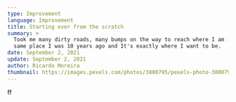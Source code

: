 ```yaml
---
type: Improvement
language: Improvement
title: Starting over from the scratch
summary: >
  Took me many dirty roads, many bumps on the way to reach where I am : (Almost)
  same place I was 10 years ago and It's exactly where I want to be. 
date: September 2, 2021
update: September 2, 2021
author: Ricardo Moreira
thumbnail: https://images.pexels.com/photos/3800795/pexels-photo-3800795.jpeg?cs=srgb&dl=pexels-garrett-johnson-3800795.jpg&fm=jpg
---
```

ff